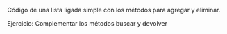 Código de una lista ligada simple con los métodos para agregar y eliminar.

Ejercicio: Complementar los métodos buscar y devolver
